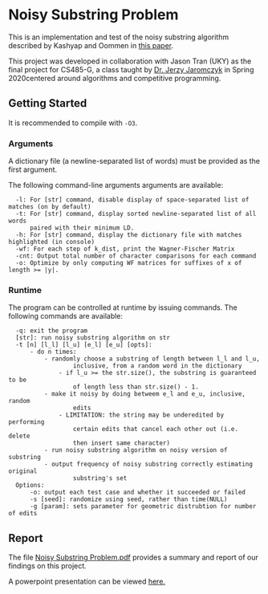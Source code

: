 # Noisy Substring Problem

This is an implementation and test of the noisy substring algorithm described by Kashyap and Oommen in [this paper](https://ieeexplore.ieee.org/document/1703065).

This project was developed in collaboration with Jason Tran (UKY) as the final project for CS485-G, a class taught by [Dr. Jerzy Jaromczyk](https://www.engr.uky.edu/directory/jaromczyk-jerzy) in Spring 2020centered around algorithms and competitive programming.

## Getting Started

It is recommended to compile with ```-O3```. 

### Arguments

A dictionary file (a newline-separated list of words) must be provided as the first argument.

The following command-line arguments arguments are available:

```
  -l: For [str] command, disable display of space-separated list of matches (on by default)
  -t: For [str] command, display sorted newline-separated list of all words 
      paired with their minimum LD.
  -h: For [str] command, display the dictionary file with matches highlighted (in console)
  -wf: For each step of k_dist, print the Wagner-Fischer Matrix
  -cnt: Output total number of character comparisons for each command
  -o: Optimize by only computing WF matrices for suffixes of x of length >= |y|.
```

### Runtime

The program can be controlled at runtime by issuing commands. The following commands are available:

```
  -q: exit the program
  [str]: run noisy substring algorithm on str
  -t [n] [l_l] [l_u] [e_l] [e_u] [opts]:
      - do n times:
          - randomly choose a substring of length between l_l and l_u,
                  inclusive, from a random word in the dictionary
              - if l_u >= the str.size(), the substring is guaranteed to be
                  of length less than str.size() - 1.
          - make it noisy by doing betweem e_l and e_u, inclusive, random 
                  edits
              - LIMITATION: the string may be underedited by performing
                  certain edits that cancel each other out (i.e. delete
                  then insert same character)
          - run noisy substring algorithm on noisy version of substring
          - output frequency of noisy substring correctly estimating original
                  substring's set
  Options:
      -o: output each test case and whether it succeeded or failed
      -s [seed]: randomize using seed, rather than time(NULL)
      -g [param]: sets parameter for geometric distrubtion for number of edits
```

## Report

The file [Noisy Substring Problem.pdf](https://github.com/sabaunach/noisysubstring/blob/3d3dfa7eea194e252456ff4ab82b649109c9dc29/Noisy%20Substring%20Problem.pdf) provides a summary and report of our findings on this project.

A powerpoint presentation can be viewed [here.](https://docs.google.com/presentation/d/18AfP4ARZD0meC9TeL1UdEGGjnn46hwR7HXhMfWVRR1E/edit?usp=sharing)
